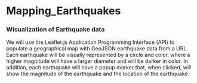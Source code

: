 # Mapping_Earthquakes
### Wisualization of Earthquake data
We will use the Leaflet.js Application Programming Interface (API) to populate a geographical map with GeoJSON earthquake data from a URL.
Each earthquake will be visually represented by a circle and color, where a higher magnitude will have a larger diameter and will be darker in color. 
In addition, each earthquake will have a popup marker that, when clicked, will show the magnitude of the earthquake and the location of the earthquake.
